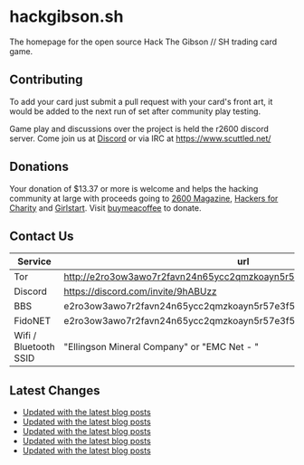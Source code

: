 # hackgibson.sh
The homepage for the open source Hack The Gibson // SH trading card game.


## Contributing

To add your card just submit a pull request with your card's front art, it would be added to the next run of set after community play testing.

Game play and discussions over the project is held the r2600 discord server. Come join us at [Discord](https://discord.com/invite/9hABUzz) or via IRC at https://www.scuttled.net/


## Donations

Your donation of $13.37 or more is welcome and helps the hacking community at large with proceeds going to [2600 Magazine](https://2600.com/), [Hackers for Charity](https://hackersforcharity.org) and [Girlstart](https://girlstart.org).  Visit [buymeacoffee](https://www.buymeacoffee.com/hackgibson.sh) to donate.


## Contact Us

Service | url
-|-
Tor | http://e2ro3ow3awo7r2favn24n65ycc2qmzkoayn5r57e3f56nvjwdcgg32ad.onion
Discord | https://discord.com/invite/9hABUzz
BBS | e2ro3ow3awo7r2favn24n65ycc2qmzkoayn5r57e3f56nvjwdcgg32ad.onion:23
FidoNET | e2ro3ow3awo7r2favn24n65ycc2qmzkoayn5r57e3f56nvjwdcgg32ad.onion:24554
Wifi / Bluetooth SSID | "Ellingson Mineral Company" or "EMC Net - <fidonet address>"

## Latest Changes
<!-- BLOG-POST-LIST:START -->
- [Updated with the latest blog posts](https://github.com/DFW2600/hackgibson.sh/commit/1cdb26f058f46984ca7d656cc0f187c5db02a1cb)
- [Updated with the latest blog posts](https://github.com/DFW2600/hackgibson.sh/commit/0ac0c60a60a7e800ea7efe9c7733937be399ec86)
- [Updated with the latest blog posts](https://github.com/DFW2600/hackgibson.sh/commit/a1ff4af76dc3e291015e5c6e97b68dff25d0ea32)
- [Updated with the latest blog posts](https://github.com/DFW2600/hackgibson.sh/commit/c848252759ac5d58eac0113a5fdc42e6a200b670)
- [Updated with the latest blog posts](https://github.com/DFW2600/hackgibson.sh/commit/b3131b18e0e6d5b5d3cae5f512c558c0d4073d6f)
<!-- BLOG-POST-LIST:END -->

